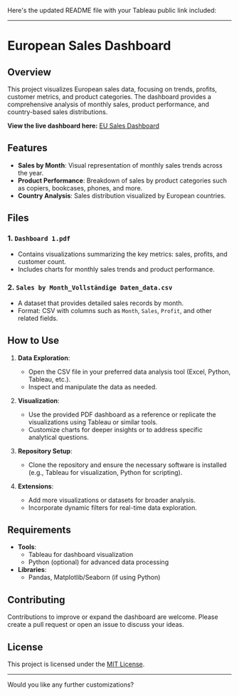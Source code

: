 Here's the updated README file with your Tableau public link included:

---

# European Sales Dashboard

## Overview

This project visualizes European sales data, focusing on trends, profits, customer metrics, and product categories. The dashboard provides a comprehensive analysis of monthly sales, product performance, and country-based sales distributions.

**View the live dashboard here:** [EU Sales Dashboard](https://public.tableau.com/app/profile/condata/viz/EU_Sales_Dashboard_17283346000520/Dashboard1)

## Features

- **Sales by Month**: Visual representation of monthly sales trends across the year.
- **Product Performance**: Breakdown of sales by product categories such as copiers, bookcases, phones, and more.
- **Country Analysis**: Sales distribution visualized by European countries.

## Files

### 1. `Dashboard 1.pdf`
- Contains visualizations summarizing the key metrics: sales, profits, and customer count.
- Includes charts for monthly sales trends and product performance.

### 2. `Sales by Month_Vollständige Daten_data.csv`
- A dataset that provides detailed sales records by month.
- Format: CSV with columns such as `Month`, `Sales`, `Profit`, and other related fields.

## How to Use

1. **Data Exploration**:
   - Open the CSV file in your preferred data analysis tool (Excel, Python, Tableau, etc.).
   - Inspect and manipulate the data as needed.

2. **Visualization**:
   - Use the provided PDF dashboard as a reference or replicate the visualizations using Tableau or similar tools.
   - Customize charts for deeper insights or to address specific analytical questions.

3. **Repository Setup**:
   - Clone the repository and ensure the necessary software is installed (e.g., Tableau for visualization, Python for scripting).

4. **Extensions**:
   - Add more visualizations or datasets for broader analysis.
   - Incorporate dynamic filters for real-time data exploration.

## Requirements

- **Tools**:
  - Tableau for dashboard visualization
  - Python (optional) for advanced data processing
- **Libraries**:
  - Pandas, Matplotlib/Seaborn (if using Python)

## Contributing

Contributions to improve or expand the dashboard are welcome. Please create a pull request or open an issue to discuss your ideas.

## License

This project is licensed under the [MIT License](LICENSE).

---

Would you like any further customizations?